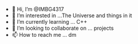 - 👋 Hi, I’m @IMBG4317
- 👀 I’m interested in ...The Universe and things in it
- 🌱 I’m currently learning ... C++
- 💞️ I’m looking to collaborate on ... projects
- 📫 How to reach me ... dm
